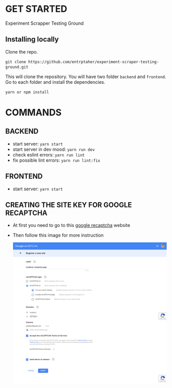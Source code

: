 # GET STARTED

Experiment Scrapper Testing Ground

## Installing locally

Clone the repo.

```
git clone https://github.com/entrptaher/experiment-scraper-testing-ground.git
```

This will clone the repository. You will have two folder `backend` and `frontend`. Go to each folder and install the dependencies.

```
yarn or npm install
```

# COMMANDS

## BACKEND

- start server: `yarn start`
- start server in dev mood: `yarn run dev`
- check eslint errors: `yarn run lint`
- fix possible lint errors: `yarn run lint:fix`

## FRONTEND

- start server: `yarn start`

## CREATING THE SITE KEY FOR GOOGLE RECAPTCHA

- At first you need to go to this [google recaptcha](https://www.google.com/recaptcha/admin/create "Google's Recaptcha") website

- Then follow this image for more instruction

  ![alt text](https://github.com/entrptaher/experiment-scraper-testing-ground/blob/doc/frontend/src/img/recap.png 'Logo Title Text 1')

